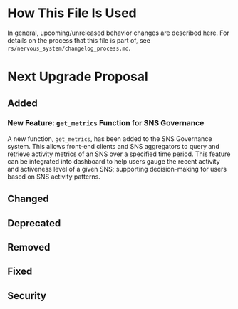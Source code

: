 # How This File Is Used

In general, upcoming/unreleased behavior changes are described here. For details
on the process that this file is part of, see
`rs/nervous_system/changelog_process.md`.


# Next Upgrade Proposal

## Added

### New Feature: `get_metrics` Function for SNS Governance 

A new function, `get_metrics`, has been added to the SNS Governance system. This allows front-end clients and SNS aggregators to query and retrieve activity metrics of an SNS over a specified time period.
This feature can be integrated into dashboard to help users gauge the recent activity and activeness level of a given SNS; supporting decision-making for users based on SNS activity patterns.

## Changed

## Deprecated

## Removed

## Fixed

## Security
